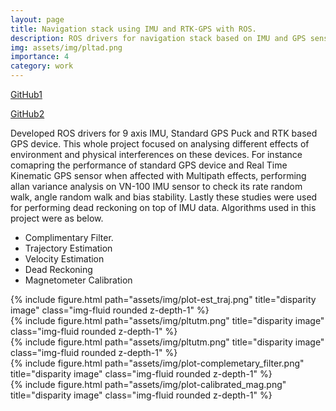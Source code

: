 ```yaml
---
layout: page
title: Navigation stack using IMU and RTK-GPS with ROS.
description: ROS drivers for navigation stack based on IMU and GPS sensors
img: assets/img/pltad.png
importance: 4
category: work
---
```


<a href="https://github.com/yashmewada9618/ROS-navigation-stack-using-IMU-and-RTK-GPS">GitHub1</a>

<a href="https://github.com/yashmewada9618/Dead-Reckoning-using-IMU">GitHub2</a>

Developed ROS drivers for 9 axis IMU, Standard GPS Puck and RTK based GPS device. This whole project focused on analysing different effects of environment and physical interferences on these devices. For instance comapring the performance of standard GPS device and Real Time Kinematic GPS sensor when affected with Multipath effects, performing allan variance analysis on VN-100 IMU sensor to check its rate random walk, angle random walk and bias stability. Lastly these studies were used for performing dead reckoning on top of IMU data. Algorithms used in this project were as below.

- Complimentary Filter.
- Trajectory Estimation
- Velocity Estimation
- Dead Reckoning
- Magnetometer Calibration


<div class="row">
    <div class="col-sm mt-3 mt-md-0">
        {% include figure.html path="assets/img/plot-est_traj.png" title="disparity image" class="img-fluid rounded z-depth-1" %}
    </div>
    <div class="col-sm mt-3 mt-md-0">
        {% include figure.html path="assets/img/pltutm.png" title="disparity image" class="img-fluid rounded z-depth-1" %}
    </div>
</div>
<div class="row">
    <div class="col-sm mt-3 mt-md-0">
        {% include figure.html path="assets/img/pltutm.png" title="disparity image" class="img-fluid rounded z-depth-1" %}
    </div>
    <div class="col-sm mt-3 mt-md-0">
        {% include figure.html path="assets/img/plot-complemetary_filter.png" title="disparity image" class="img-fluid rounded z-depth-1" %}
    </div>
    <div class="col-sm mt-3 mt-md-0">
        {% include figure.html path="assets/img/plot-calibrated_mag.png" title="disparity image" class="img-fluid rounded z-depth-1" %}
    </div>
</div>